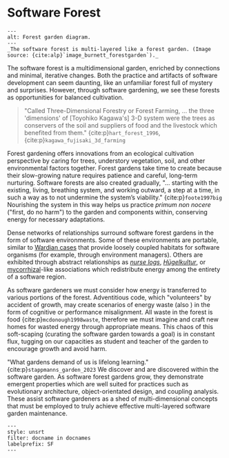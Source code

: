 # Software Forest

```{figure} ../assets/640px-Forgard2-003.gif
---
alt: Forest garden diagram.
---
_The software forest is multi-layered like a forest garden. (Image source: {cite:alp}`image_burnett_forestgarden`)._
```

The software forest is a multidimensional garden, enriched by connections and minimal, iterative changes.
Both the practice and artifacts of software development can seem daunting, like an unfamiliar forest full of mystery and surprises.
However, through software gardening, we see these forests as opportunities for balanced cultivation.

> "Called Three-Dimensional Forestry or Forest Farming, … the three 'dimensions' of \[Toyohiko Kagawa's\] 3-D system were the trees as conservers of the soil and suppliers of food and the livestock which benefited from them." {cite:p}`hart_forest_1996`, {cite:p}`kagawa_fujisaki_3d_farming`

Forest gardening offers innovations from an ecological cultivation perspective by caring for trees, understory vegetation, soil, and other  environmental factors together.
Forest gardens take time to create because their slow-growing nature requires patience and careful, long-term nurturing.
Software forests are also created gradually, "… starting with the existing, living, breathing system, and working outward, a step at a time, in such a way as to not undermine the system’s viability." {cite:p}`foote1997big`
Nourishing the system in this way helps us practice _primum non nocere_ ("first, do no harm") to the garden and components within, conserving energy for necessary adaptations.

Dense networks of relationships surround software forest gardens in the form of software environments.
Some of these environments are portable, similar to [Wardian cases](https://en.wikipedia.org/wiki/Wardian_case) that provide loosely coupled habitats for software organisms (for example, through environment managers).
Others are exhibited through abstract relationships as [_nurse logs_](https://en.wikipedia.org/wiki/Nurse_log), [_Hügelkultur_](https://en.wikipedia.org/wiki/H%C3%BCgelkultur), or [mycorrhizal](https://en.wikipedia.org/wiki/Mycorrhiza)-like associations which redistribute energy among the entirety of a software region.

As software gardeners we must consider how energy is transferred to various portions of the forest.
Adventitious code, which "volunteers" by accident of growth, may create scenarios of energy waste (also ) in the form of cognitive or performance misalignment.
All waste in the forest is food {cite:p}`mcdonough1998waste`, therefore we must imagine and craft new homes for wasted energy through appropriate means.
This chaos of this soft-scaping (curating the software garden towards a goal) is in constant flux, tugging on our capacities as student and teacher of the garden to encourage growth and avoid harm.

"What gardens demand of us is lifelong learning." {cite:p}`stappmanns_garden_2023`
We discover and are discovered within the software garden.
As software forest gardens grow, they demonstrate emergent properties which are well suited for practices such as evolutionary architecture, object-orientated design, and coupling analysis.
These assist software gardeners as a shed of multi-dimensional concepts that must be employed to truly achieve effective multi-layered software garden maintenance.

```{bibliography}
---
style: unsrt
filter: docname in docnames
labelprefix: SF
---
```
